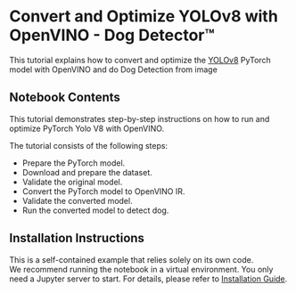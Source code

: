 # Convert and Optimize YOLOv8 with OpenVINO - Dog Detector™

This tutorial explains how to convert and optimize the [YOLOv8](https://github.com/ultralytics/) PyTorch model with OpenVINO and do Dog Detection from image


## Notebook Contents

This tutorial demonstrates step-by-step instructions on how to run and optimize PyTorch Yolo V8 with OpenVINO.

The tutorial consists of the following steps:
- Prepare the PyTorch model.
- Download and prepare the dataset.
- Validate the original model.
- Convert the PyTorch model to OpenVINO IR.
- Validate the converted model.
- Run the converted model to detect dog.

## Installation Instructions

This is a self-contained example that relies solely on its own code.</br>
We recommend  running the notebook in a virtual environment. You only need a Jupyter server to start.
For details, please refer to [Installation Guide](../../README.md).
